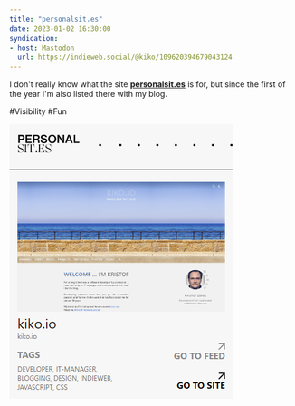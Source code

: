 ```yaml
---
title: "personalsit.es"
date: 2023-01-02 16:30:00
syndication: 
- host: Mastodon
  url: https://indieweb.social/@kiko/109620394679043124
---
```


I don't really know what the site **[personalsit.es](https://personalsit.es/#https://kiko.io)** is for, but since the first of the year I'm also listed there with my blog.

#Visibility #Fun

![personalsit.es](images/01-02-personalsites.png)